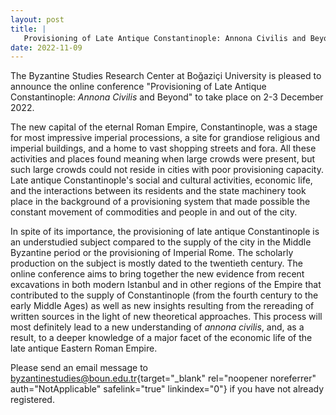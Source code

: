 ```yaml
---
layout: post
title: |
   Provisioning of Late Antique Constantinople: Annona Civilis and Beyond
date: 2022-11-09
---
```


The Byzantine Studies Research Center at Boğaziçi University is pleased
to announce the online conference "Provisioning of Late Antique
Constantinople: *Annona Civilis* and Beyond" to take place on 2-3
December 2022.

The new capital of the eternal Roman Empire,
Constantinople, was a stage for most impressive imperial processions, a
site for grandiose religious and imperial buildings, and a home to vast
shopping streets and fora. All these activities and places found meaning
when large crowds were present, but such large crowds could not reside
in cities with poor provisioning capacity. Late antique
Constantinople's social and cultural activities, economic life, and the
interactions between its residents and the state machinery took place in
the background of a provisioning system that made possible the constant
movement of commodities and people in and out of the city.

In
spite of its importance, the provisioning of late antique Constantinople
is an understudied subject compared to the supply of the city in the
Middle Byzantine period or the provisioning of Imperial Rome. The
scholarly production on the subject is mostly dated to the twentieth
century. The online conference aims to bring together the new evidence
from recent excavations in both modern Istanbul and in other regions of
the Empire that contributed to the supply of Constantinople (from the
fourth century to the early Middle Ages) as well as new insights
resulting from the rereading of written sources in the light of new
theoretical approaches. This process will most definitely lead to a new
understanding of *annona civilis*, and, as a result, to a deeper
knowledge of a major facet of the economic life of the late antique
Eastern Roman Empire.

Please send an email message to
[byzantinestudies@boun.edu.tr](mailto:byzantinestudies@boun.edu.tr){target="_blank"
rel="noopener noreferrer" auth="NotApplicable" safelink="true"
linkindex="0"} if you have not already registered.
